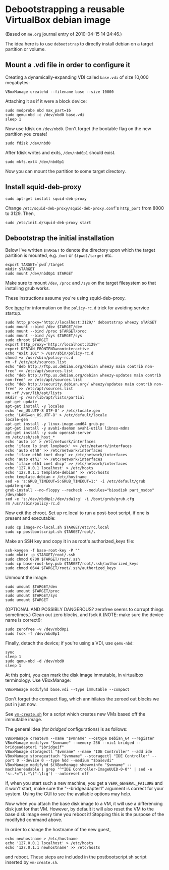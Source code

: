 # Debootstrapping a reusable VirtualBox debian image

(Based on `me.org` journal entry of 2010-04-15 14:24:46.)

The idea here is to use `debootstrap` to directly install debian on a
target partition or volume.

## Mount a .vdi file in order to configure it

Creating a dynamically-expanding VDI called `base.vdi` of size 10,000 megabytes:

    VBoxManage createhd --filename base --size 10000

Attaching it as if it were a block device:

	sudo modprobe nbd max_part=16
	sudo qemu-nbd -c /dev/nbd0 base.vdi
	sleep 1

Now use fdisk on `/dev/nbd0`. Don't forget the bootable flag on the
new partition you create!

    sudo fdisk /dev/nbd0

After fdisk writes and exits, `/dev/nbd0p1` should exist.

	sudo mkfs.ext4 /dev/nbd0p1

Now you can mount the partition to some target directory.

## Install squid-deb-proxy

    sudo apt-get install squid-deb-proxy

Change `/etc/squid-deb-proxy/squid-deb-proxy.conf`'s `http_port` from
8000 to 3129. Then,

    sudo /etc/init.d/squid-deb-proxy start

## Debootstrap the initial installation

Below I've written `$TARGET` to denote the directory upon which the
target partition is mounted, e.g. `/mnt` or `$(pwd)/target` etc.

    export TARGET=`pwd`/target
	mkdir $TARGET
	sudo mount /dev/nbd0p1 $TARGET

Make sure to mount `/dev`, `/proc` and `/sys` on the target filesystem
so that installing grub works.

These instructions assume you're using squid-deb-proxy.

See [here](http://jpetazzo.github.io/2013/10/06/policy-rc-d-do-not-start-services-automatically/)
for information on the `policy-rc.d` trick for avoiding service
startup.

	sudo http_proxy='http://localhost:3129/' debootstrap wheezy $TARGET
	sudo mount --bind /dev $TARGET/dev
	sudo mount --bind /proc $TARGET/proc
	sudo mount --bind /sys $TARGET/sys
	sudo chroot $TARGET
	export http_proxy='http://localhost:3129/'
	export DEBIAN_FRONTEND=noninteractive
	echo "exit 101" > /usr/sbin/policy-rc.d
    chmod +x /usr/sbin/policy-rc.d
    rm -f /etc/apt/sources.list
	echo "deb http://ftp.us.debian.org/debian wheezy main contrib non-free" >> /etc/apt/sources.list
	echo "deb http://ftp.us.debian.org/debian wheezy-updates main contrib non-free" >> /etc/apt/sources.list
	echo "deb http://security.debian.org/ wheezy/updates main contrib non-free" >> /etc/apt/sources.list
	rm -rf /var/lib/apt/lists
	mkdir -p /var/lib/apt/lists/partial
	apt-get update
    apt-get install -y locales
	echo 'en_US.UTF-8 UTF-8' > /etc/locale.gen
	echo 'LANG=en_US.UTF-8' > /etc/default/locale
	locale-gen
	apt-get install -y linux-image-amd64 grub-pc
    apt-get install -y avahi-daemon avahi-utils libnss-mdns
	apt-get install -y sudo openssh-server
	rm /etc/ssh/ssh_host_*
	echo 'auto lo' > /etc/network/interfaces
	echo 'iface lo inet loopback' >> /etc/network/interfaces
	echo 'auto eth0' >> /etc/network/interfaces
	echo 'iface eth0 inet dhcp' >> /etc/network/interfaces
	echo 'auto eth1' >> /etc/network/interfaces
	echo 'iface eth1 inet dhcp' >> /etc/network/interfaces
	echo '127.0.0.1 localhost' > /etc/hosts
	echo '127.0.1.1 template-debian' >> /etc/hosts
	echo template-debian > /etc/hostname
	sed -e 's:GRUB_TIMEOUT=5:GRUB_TIMEOUT=1:' -i /etc/default/grub
    update-grub
	grub-install --no-floppy --recheck --modules="biosdisk part_msdos" /dev/nbd0
	sed -e 's:/dev/nbd0p1:/dev/sda1:g' -i /boot/grub/grub.cfg
	rm /usr/sbin/policy-rc.d

Now exit the chroot. Set up rc.local to run a post-boot script, if one
is present and executable:

    sudo cp image-rc-local.sh $TARGET/etc/rc.local
    sudo cp postbootscript.sh $TARGET/root/.

Make an SSH key and copy it in as root's authorized_keys file:

    ssh-keygen -f base-root-key -P ""
	sudo mkdir -p $TARGET/root/.ssh
	sudo chmod 0700 $TARGET/root/.ssh
	sudo cp base-root-key.pub $TARGET/root/.ssh/authorized_keys
	sudo chmod 0644 $TARGET/root/.ssh/authorized_keys

Unmount the image:

	sudo umount $TARGET/dev
	sudo umount $TARGET/proc
	sudo umount $TARGET/sys
	sudo umount $TARGET

(OPTIONAL AND POSSIBLY DANGEROUS? zerofree seems to corrupt things
sometimes.) Clean out zero blocks, and fsck it (NOTE: make sure the
device name is correct!):

	sudo zerofree -v /dev/nbd0p1
	sudo fsck -f /dev/nbd0p1

Finally, detach the device; if you're using a VDI, use `qemu-nbd`:

    sync
	sleep 1
    sudo qemu-nbd -d /dev/nbd0
	sleep 1

At this point, you can mark the disk image immutable, in virtualbox
terminology. Use VBoxManage:

    VBoxManage modifyhd base.vdi --type immutable --compact

Don't forget the compact flag, which annihilates the zeroed out blocks
we put in just now.

See [`vm-create.sh`](vm-create.sh) for a script which creates new VMs
based off the immutable image.

The general idea (for *bridged* configurations) is as follows:

	VBoxManage createvm --name "$vmname" --ostype Debian_64 --register
	VBoxManage modifyvm "$vmname" --memory 256 --nic1 bridged --bridgeadapter1 "$bridgeif"
	VBoxManage storagectl "$vmname" --name "IDE Controller" --add ide
	VBoxManage storageattach "$vmname" --storagectl "IDE Controller" --port 0 --device 0 --type hdd --medium "$basevdi"
	VBoxManage modifyhd $(VBoxManage showvminfo "$vmname" --machinereadable | grep '^"IDE Controller-ImageUUID-0-0"' | sed -e 's:.*="\(.*\)":\1:g') --autoreset off

If, when you start such a new machine, you get a
`VERR_GENERAL_FAILURE` and it won't start, make sure the
"--bridgeadapter1" argument is correct for your system. Using the GUI
to see the available options may help.

Now when you attach the base disk image to a VM, it will use a
differencing disk just for that VM. However, by default it will also
reset the VM to the base disk image every time you reboot it! Stopping
this is the purpose of the modifyhd command above.

In order to change the hostname of the new guest,

	echo newhostname > /etc/hostname
	echo '127.0.0.1 localhost' > /etc/hosts
	echo '127.0.1.1 newhostname' >> /etc/hosts

and reboot. These steps are included in the postbootscript.sh script
inserted by `vm-create.sh`.
